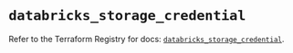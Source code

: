 # `databricks_storage_credential`

Refer to the Terraform Registry for docs: [`databricks_storage_credential`](https://registry.terraform.io/providers/databricks/databricks/1.47.0/docs/resources/storage_credential).
